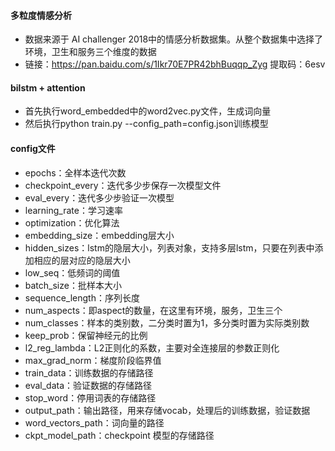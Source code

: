 #### 多粒度情感分析

* 数据来源于 AI challenger 2018中的情感分析数据集。从整个数据集中选择了环境，卫生和服务三个维度的数据
* 链接：https://pan.baidu.com/s/1Ikr70E7PR42bhBuqqp_Zyg 提取码：6esv 

#### bilstm + attention
* 首先执行word_embedded中的word2vec.py文件，生成词向量
* 然后执行python train.py --config_path=config.json训练模型

#### config文件

* epochs：全样本迭代次数
* checkpoint_every：迭代多少步保存一次模型文件
* eval_every：迭代多少步验证一次模型
* learning_rate：学习速率
* optimization：优化算法
* embedding_size：embedding层大小
* hidden_sizes：lstm的隐层大小，列表对象，支持多层lstm，只要在列表中添加相应的层对应的隐层大小
* low_seq：低频词的阈值
* batch_size：批样本大小
* sequence_length：序列长度
* num_aspects：即aspect的数量，在这里有环境，服务，卫生三个
* num_classes：样本的类别数，二分类时置为1，多分类时置为实际类别数
* keep_prob：保留神经元的比例
* l2_reg_lambda：L2正则化的系数，主要对全连接层的参数正则化
* max_grad_norm：梯度阶段临界值
* train_data：训练数据的存储路径
* eval_data：验证数据的存储路径
* stop_word：停用词表的存储路径
* output_path：输出路径，用来存储vocab，处理后的训练数据，验证数据
* word_vectors_path：词向量的路径
* ckpt_model_path：checkpoint 模型的存储路径